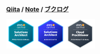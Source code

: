 ### <a href="https://qiita.com/tippy" target="_blank">Qiita</a> / <a href="https://note.com/tippy3" target="_blank">Note</a> / <a href="https://booklog.jp/users/tippy3" target="_blank">ブクログ</a>

<a href="https://www.credly.com/users/tippy/badges?sort=-state_updated_at" target="_blank"><img src="./images/aws-sap.png" width="80px"></a><a href="https://www.credly.com/users/tippy/badges?sort=-state_updated_at" target="_blank"><img src="./images/aws-saa.png" width="80px"></a><a href="https://www.credly.com/users/tippy/badges?sort=-state_updated_at" target="_blank"><img src="./images/aws-cp.png" width="80px"></a>
